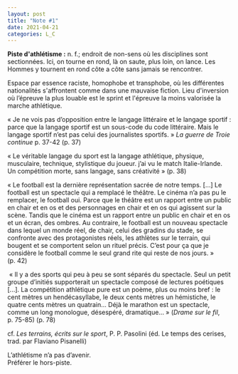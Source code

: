 ```yaml
---
layout: post
title: "Note #1"
date: 2021-04-21
categories: L_C
---
```


**Piste d'athlétisme :** n. f.; endroit de non-sens où les disciplines sont sectionnées. Ici, on tourne en rond, là on saute, plus loin, on lance. Les Hommes y tournent en rond côte a côte sans jamais se rencontrer. 

Espace par essence raciste, homophobe et transphobe, où les différentes nationalités s'affrontent comme dans une mauvaise fiction. Lieu d'inversion où l’épreuve la plus louable est le sprint et l'épreuve la moins valorisée la marche athlétique. 

« Je ne vois pas d’opposition entre le langage littéraire et le langage sportif : parce que la langage sportif est un sous-code du code littéraire. Mais le langage sportif n’est pas celui des journalistes sportifs. » *La guerre de Troie continue* p. 37-42 (p. 37)

« Le véritable langage du sport est la langage athlétique, physique, musculaire, technique, stylistique du joueur. j’ai vu le match Italie-Irlande. Un compétition morte, sans langage, sans créativité » (p. 38)

« Le football est la dernière représentation sacrée de notre temps. […] Le football est un spectacle qui a remplacé le théâtre. Le cinéma n’a pas pu le remplacer, le football oui. Parce que le théâtre est un rapport entre un public en chair et en os et des personnages en chair et en os qui agissent sur la scène. Tandis que le cinéma est un rapport entre un public en chair et en os et un écran, des ombres. Au contraire, le football est un nouveau spectacle dans lequel un monde réel, de chair, celui des gradins du stade, se confronte avec des protagonistes réels, les athlètes sur le terrain, qui bougent et se comportent selon un rituel précis. C’est pour ça que je considère le football comme le seul grand rite qui reste de nos jours. » (p. 42)

 « Il y a des sports qui peu à peu se sont séparés du spectacle. Seul un petit groupe d’initiés supporterait un spectacle composé de lectures poétiques [...]. La compétition athlétique pure est un poème, plus ou moins bref : le cent mètres un hendécasyllabe, le deux cents mètres un hémistiche, le quatre cents mètres un quatrain... Déjà le marathon est un spectacle, comme un long monologue, désespéré, dramatique... » (*Drame sur le fil*, p. 75-85) (p. 78)

cf. *Les terrains, écrits sur le sport*, P. P. Pasolini (éd. Le temps des cerises, trad. par Flaviano Pisanelli) 

L’athlétisme n’a pas d’avenir.  
Préférer le hors-piste.
